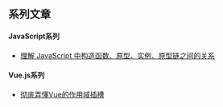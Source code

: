 ## 系列文章
#### JavaScript系列
- [理解 JavaScript 中构造函数、原型、实例、原型链之间的关系](https://github.com/RED523/blog/issues/1)

#### Vue.js系列
- [彻底弄懂Vue的作用域插槽](https://github.com/RED523/blog/issues/2)
